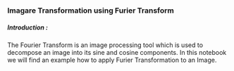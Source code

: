 ### Imagare Transformation using Furier Transform

##### Introduction :

  The Fourier Transform is an image processing tool which is used to decompose an image into its sine and cosine components.
In this notebook we will find an example how to apply Furier Transformation to an Image.


